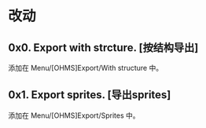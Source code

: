 # 改动

## 0x0. Export with strcture. [按结构导出]

添加在 Menu/[OHMS]Export/With structure 中。


## 0x1. Export sprites. [导出sprites]

添加在 Menu/[OHMS]Export/Sprites 中。


